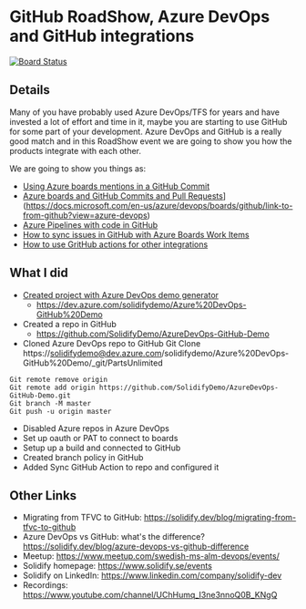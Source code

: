 # GitHub RoadShow, Azure DevOps and GitHub integrations #

[![Board Status](https://dev.azure.com/solidifydemo/0ea002ce-c62d-41f1-95fc-c1afff80c684/b784ad7c-2945-455d-821f-57f4d1152f5a/_apis/work/boardbadge/194f0f53-756a-4871-ad09-b43d0e302978)](https://dev.azure.com/solidifydemo/0ea002ce-c62d-41f1-95fc-c1afff80c684/_boards/board/t/b784ad7c-2945-455d-821f-57f4d1152f5a/Microsoft.RequirementCategory/)

## Details ##
Many of you have probably used Azure DevOps/TFS for years and have invested a lot of effort and time in it, maybe you are starting to use GitHub for some part of your development.
Azure DevOps and GitHub is a really good match and in this RoadShow event we are going to show you how the products integrate with each other.

We are going to show you things as:
- [Using Azure boards mentions in a GitHub Commit](https://docs.microsoft.com/en-us/azure/devops/boards/github/?view=azure-devops)
- [Azure boards and GitHub Commits and Pull Requests]()](https://docs.microsoft.com/en-us/azure/devops/boards/github/link-to-from-github?view=azure-devops)
- [Azure Pipelines with code in GitHub](https://docs.microsoft.com/en-us/azure/devops/pipelines/repos/github?view=azure-devops&tabs=yaml#access-to-github-repositories)
- [How to sync issues in GitHub with Azure Boards Work Items](https://github.com/marketplace/actions/github-issues-to-azure-devops)
- [How to use GritHub actions for other integrations](https://github.com/marketplace/actions/azure-devops-work-item-linker)

## What I did ##
- [Created project with Azure DevOps demo generator](https://azuredevopsdemogenerator.azurewebsites.net/)
  - https://dev.azure.com/solidifydemo/Azure%20DevOps-GitHub%20Demo
- Created a repo in GitHub
  - https://github.com/SolidifyDemo/AzureDevOps-GitHub-Demo
- Cloned Azure DevOps repo to GitHub
Git Clone https://solidifydemo@dev.azure.com/solidifydemo/Azure%20DevOps-GitHub%20Demo/_git/PartsUnlimited
```
Git remote remove origin
Git remote add origin https://github.com/SolidifyDemo/AzureDevOps-GitHub-Demo.git
Git branch -M master
Git push -u origin master
```
- Disabled Azure repos in Azure DevOps
- Set up oauth or PAT to connect to boards
- Setup up a build and connected to GitHub 
- Created branch policy in GitHub
- Added Sync GitHub Action to repo and configured it


## Other Links ##
- Migrating from TFVC to GitHub: https://solidify.dev/blog/migrating-from-tfvc-to-github
- Azure DevOps vs GitHub: what's the difference? https://solidify.dev/blog/azure-devops-vs-github-difference
- Meetup: https://www.meetup.com/swedish-ms-alm-devops/events/
- Solidify homepage: https://www.solidify.se/events
- Solidify on LinkedIn: https://www.linkedin.com/company/solidify-dev
- Recordings: https://www.youtube.com/channel/UChHumq_I3ne3nnoQ0B_KNgQ
